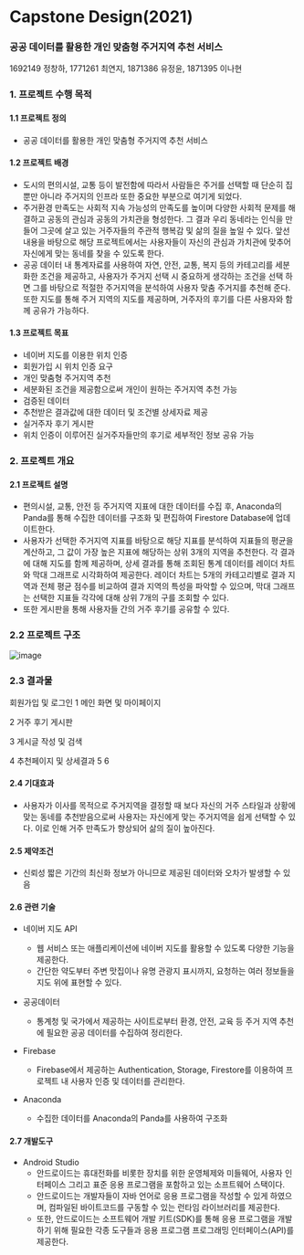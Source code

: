 # Capstone Design(2021)
### 공공 데이터를 활용한 개인 맞춤형 주거지역 추천 서비스
1692149 정창하, 1771261 최연지, 1871386 유정윤, 1871395 이나현



### 1. 프로젝트 수행 목적
#### 1.1 프로젝트 정의
- 공공 데이터를 활용한 개인 맞춤형 주거지역 추천 서비스

#### 1.2 프로젝트 배경
- 도시의 편의시설, 교통 등이 발전함에 따라서 사람들은 주거를 선택할 때 단순히 집뿐만 아니라 주거지의 인프라 또한 중요한 부분으로 여기게 되었다.
- 주거환경 만족도는 사회적 지속 가능성의 만족도를 높이며 다양한 사회적 문제를 해결하고 공동의 관심과 공동의 가치관을 형성한다. 그 결과 우리 동네라는 인식을 만들어 그곳에 살고 있는 거주자들의 주관적 행복감 및 삶의 질을 높일 수 있다. 앞선 내용을 바탕으로 해당 프로젝트에서는 사용자들이 자신의 관심과 가치관에 맞추어 자신에게 맞는 동네를 찾을 수 있도록 한다.
- 공공 데이터 내 통계자료를 사용하여 자연, 안전, 교통, 복지 등의 카테고리를 세분화한 조건을 제공하고, 사용자가 주거지 선택 시 중요하게 생각하는 조건을 선택 하면 그를 바탕으로 적절한 주거지역을 분석하여 사용자 맞춤 주거지를 추천해 준다. 또한 지도를 통해 주거 지역의 지도를 제공하며, 거주자의 후기를 다른 사용자와 함께 공유가 가능하다.

#### 1.3 프로젝트 목표
- 네이버 지도를 이용한 위치 인증
- 회원가입 시 위치 인증 요구
- 개인 맞춤형 주거지역 추천
- 세분화된 조건을 제공함으로써 개인이 원하는 주거지역 추천 가능
- 검증된 데이터
- 추천받은 결과값에 대한 데이터 및 조건별 상세자료 제공
- 실거주자 후기 게시판
- 위치 인증이 이루어진 실거주자들만의 후기로 세부적인 정보 공유 가능

### 2. 프로젝트 개요
#### 2.1 프로젝트 설명
- 편의시설, 교통, 안전 등 주거지역 지표에 대한 데이터를 수집 후, Anaconda의Panda를 통해 수집한 데이터를 구조화 및 편집하여 Firestore Database에 업데이트한다.
- 사용자가 선택한 주거지역 지표를 바탕으로 해당 지표를 분석하여 지표들의 평균을 계산하고, 그 값이 가장 높은 지표에 해당하는 상위 3개의 지역을 추천한다. 각 결과에 대해 지도를 함께 제공하며, 상세 결과를 통해 조회된 통계 데이터를 레이더 차트와 막대 그래프로 시각화하여 제공한다. 레이더 차트는 5개의 카테고리별로 결과 지역과 전체 평균 점수를 비교하여 결과 지역의 특성을 파악할 수 있으며, 막대 그래프는 선택한 지표들 각각에 대해 상위 7개의 구를 조회할 수 있다.
- 또한 게시판을 통해 사용자들 간의 거주 후기를 공유할 수 있다.

### 2.2 프로젝트 구조
![image](https://user-images.githubusercontent.com/55376237/126055687-d49a268d-b396-45a6-adb0-84e0b942d673.png)

### 2.3 결과물
회원가입 및 로그인
1
메인 화면 및 마이페이지 

2
거주 후기 게시판 

3
게시글 작성 및 검색 

4
추천페이지 및 상세결과 5 6

#### 2.4 기대효과
- 사용자가 이사를 목적으로 주거지역을 결정할 때 보다 자신의 거주 스타일과 상황에 맞는 동네를 추천받음으로써 사용자는 자신에게 맞는 주거지역을 쉽게 선택할 수 있다. 이로 인해 거주 만족도가 향상되어 삶의 질이 높아진다.

#### 2.5 제약조건
- 신뢰성 짧은 기간의 최신화 정보가 아니므로 제공된 데이터와 오차가 발생할 수 있음

#### 2.6 관련 기술
- 네이버 지도 API

  - 웹 서비스 또는 애플리케이션에 네이버 지도를 활용할 수 있도록 다양한 기능을 제공한다.
  - 간단한 약도부터 주변 맛집이나 유명 관광지 표시까지, 요청하는 여러 정보들을 지도 위에 표현할 수 있다.

- 공공데이터

  - 통계청 및 국가에서 제공하는 사이트로부터 환경, 안전, 교육 등 주거 지역 추천에 필요한 공공 데이터를 수집하여 정리한다.

- Firebase

  - Firebase에서 제공하는 Authentication, Storage, Firestore를 이용하여 프로젝트 내 사용자 인증 및 데이터를 관리한다.

- Anaconda

  - 수집한 데이터를 Anaconda의 Panda를 사용하여 구조화
  
#### 2.7 개발도구
- Android Studio
  - 안드로이드는 휴대전화를 비롯한 장치를 위한 운영체제와 미들웨어, 사용자 인터페이스 그리고 표준 응용 프로그램을 포함하고 있는 소프트웨어 스택이다.
  - 안드로이드는 개발자들이 자바 언어로 응용 프로그램을 작성할 수 있게 하였으며, 컴파일된 바이트코드를 구동할 수 있는 런타임 라이브러리를 제공한다.
  - 또한, 안드로이드는 소프트웨어 개발 키트(SDK)를 통해 응용 프로그램을 개발하기 위해 필요한 각종 도구들과 응용 프로그램 프로그래밍 인터페이스(API)를 제공한다.
